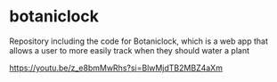 # botaniclock
Repository including the code for Botaniclock, which is a web app that allows a user to more easily track when they should water a plant

https://youtu.be/z_e8bmMwRhs?si=BlwMjdTB2MBZ4aXm

